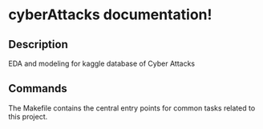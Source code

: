 # cyberAttacks documentation!

## Description

EDA and modeling for kaggle database of Cyber Attacks

## Commands

The Makefile contains the central entry points for common tasks related to this project.

